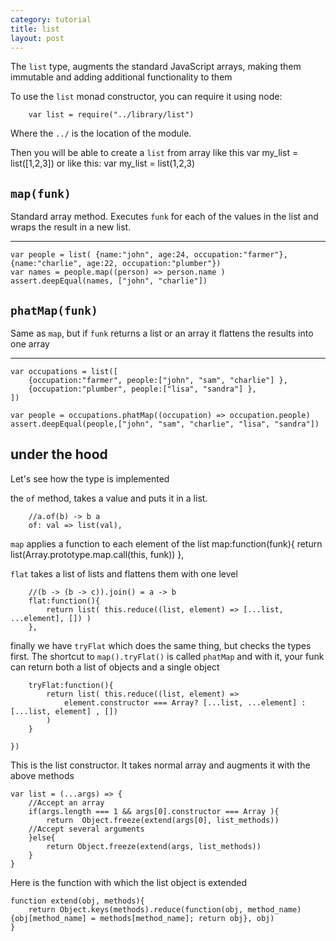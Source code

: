 ```yaml
---
category: tutorial
title: list 
layout: post
---
```


The `list` type, augments the standard JavaScript arrays, making them immutable and adding additional functionality to them

<!--more-->





To use the `list` monad constructor, you can require it using node:
		
		var list = require("../library/list")


Where the `../` is the location of the module.

Then you will be able to create a `list` from array like this
		var my_list = list([1,2,3])
or like this:
		var my_list = list(1,2,3)


`map(funk)`
----
Standard array method. Executes `funk` for each of the values in the list and wraps the result in a new list.

***


	var people = list( {name:"john", age:24, occupation:"farmer"}, {name:"charlie", age:22, occupation:"plumber"})
	var names = people.map((person) => person.name )
	assert.deepEqual(names, ["john", "charlie"])




`phatMap(funk)`
----
Same as `map`, but if `funk` returns a list or an array it flattens the results into one array

***



	
	var occupations = list([ 
		{occupation:"farmer", people:["john", "sam", "charlie"] },
		{occupation:"plumber", people:["lisa", "sandra"] },
	])
	
	var people = occupations.phatMap((occupation) => occupation.people)
	assert.deepEqual(people,["john", "sam", "charlie", "lisa", "sandra"])



under the hood
--------------
Let's see how the type is implemented










the `of` method, takes a value and puts it in a list.

		//a.of(b) -> b a
		of: val => list(val),

`map` applies a function to each element of the list 
		map:function(funk){
			return list(Array.prototype.map.call(this, funk))
		},
		
`flat` takes a list of lists and flattens them with one level 

		//(b -> (b -> c)).join() = a -> b
		flat:function(){
			return list( this.reduce((list, element) => [...list, ...element], []) )
		},
		
finally we have `tryFlat` which does the same thing, but checks the types first. The shortcut to `map().tryFlat()` is called `phatMap`
and with it, your funk can return both a list of objects and a single object

		tryFlat:function(){
			return list( this.reduce((list, element) => 
				element.constructor === Array? [...list, ...element] : [...list, element] , [])
			)
		}

	})

This is the list constructor. It takes normal array and augments it with the above methods

	var list = (...args) => {
		//Accept an array
		if(args.length === 1 && args[0].constructor === Array ){
			return  Object.freeze(extend(args[0], list_methods))
		//Accept several arguments
		}else{
			return Object.freeze(extend(args, list_methods))
		}
	}

Here is the function with which the list object is extended

	function extend(obj, methods){
		return Object.keys(methods).reduce(function(obj, method_name){obj[method_name] = methods[method_name]; return obj}, obj)
	}

